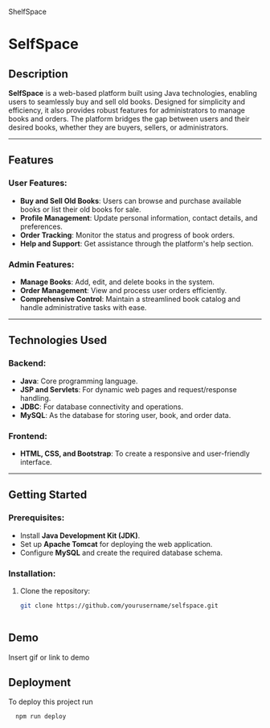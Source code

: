 
ShelfSpace

# SelfSpace

## Description
**SelfSpace** is a web-based platform built using Java technologies, enabling users to seamlessly buy and sell old books. Designed for simplicity and efficiency, it also provides robust features for administrators to manage books and orders. The platform bridges the gap between users and their desired books, whether they are buyers, sellers, or administrators.

---

## Features

### User Features:
- **Buy and Sell Old Books**: Users can browse and purchase available books or list their old books for sale.
- **Profile Management**: Update personal information, contact details, and preferences.
- **Order Tracking**: Monitor the status and progress of book orders.
- **Help and Support**: Get assistance through the platform's help section.

### Admin Features:
- **Manage Books**: Add, edit, and delete books in the system.
- **Order Management**: View and process user orders efficiently.
- **Comprehensive Control**: Maintain a streamlined book catalog and handle administrative tasks with ease.

---

## Technologies Used
### Backend:
- **Java**: Core programming language.
- **JSP and Servlets**: For dynamic web pages and request/response handling.
- **JDBC**: For database connectivity and operations.
- **MySQL**: As the database for storing user, book, and order data.

### Frontend:
- **HTML, CSS, and Bootstrap**: To create a responsive and user-friendly interface.

---

## Getting Started

### Prerequisites:
- Install **Java Development Kit (JDK)**.
- Set up **Apache Tomcat** for deploying the web application.
- Configure **MySQL** and create the required database schema.

### Installation:
1. Clone the repository:
   ```bash
   git clone https://github.com/yourusername/selfspace.git



## Demo

Insert gif or link to demo


## Deployment

To deploy this project run

```bash
  npm run deploy
```





